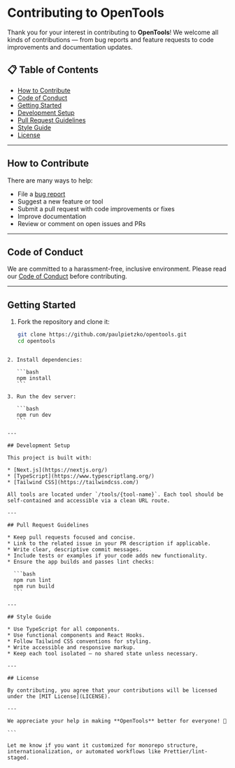 # Contributing to OpenTools

Thank you for your interest in contributing to **OpenTools**! We welcome all kinds of contributions — from bug reports and feature requests to code improvements and documentation updates.

## 📋 Table of Contents
- [How to Contribute](#how-to-contribute)
- [Code of Conduct](#code-of-conduct)
- [Getting Started](#getting-started)
- [Development Setup](#development-setup)
- [Pull Request Guidelines](#pull-request-guidelines)
- [Style Guide](#style-guide)
- [License](#license)

---

## How to Contribute

There are many ways to help:
- File a [bug report](https://github.com/paulpietzko/opentools/issues)
- Suggest a new feature or tool
- Submit a pull request with code improvements or fixes
- Improve documentation
- Review or comment on open issues and PRs

---

## Code of Conduct

We are committed to a harassment-free, inclusive environment. Please read our [Code of Conduct](CODE_OF_CONDUCT.md) before contributing.

---

## Getting Started

1. Fork the repository and clone it:
   ```bash
   git clone https://github.com/paulpietzko/opentools.git
   cd opentools
````

2. Install dependencies:

   ```bash
   npm install
   ```

3. Run the dev server:

   ```bash
   npm run dev
   ```

---

## Development Setup

This project is built with:

* [Next.js](https://nextjs.org/)
* [TypeScript](https://www.typescriptlang.org/)
* [Tailwind CSS](https://tailwindcss.com/)

All tools are located under `/tools/{tool-name}`. Each tool should be self-contained and accessible via a clean URL route.

---

## Pull Request Guidelines

* Keep pull requests focused and concise.
* Link to the related issue in your PR description if applicable.
* Write clear, descriptive commit messages.
* Include tests or examples if your code adds new functionality.
* Ensure the app builds and passes lint checks:

  ```bash
  npm run lint
  npm run build
  ```

---

## Style Guide

* Use TypeScript for all components.
* Use functional components and React Hooks.
* Follow Tailwind CSS conventions for styling.
* Write accessible and responsive markup.
* Keep each tool isolated — no shared state unless necessary.

---

## License

By contributing, you agree that your contributions will be licensed under the [MIT License](LICENSE).

---

We appreciate your help in making **OpenTools** better for everyone! 🚀

```

Let me know if you want it customized for monorepo structure, internationalization, or automated workflows like Prettier/lint-staged.